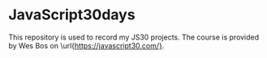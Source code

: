 # JavaScript30days
This repository is used to record my JS30 projects. 
The course is provided by Wes Bos on \url{https://javascript30.com/}.
